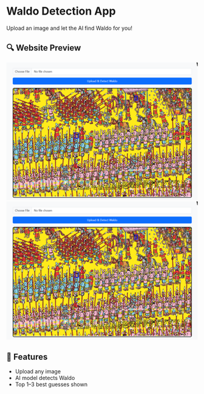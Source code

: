 # Waldo Detection App

Upload an image and let the AI find Waldo for you!

## 🔍 Website Preview

![Screenshot 1](sc1.png)
![Screenshot 2](sc2.png)

## 🚀 Features

- Upload any image
- AI model detects Waldo
- Top 1–3 best guesses shown
